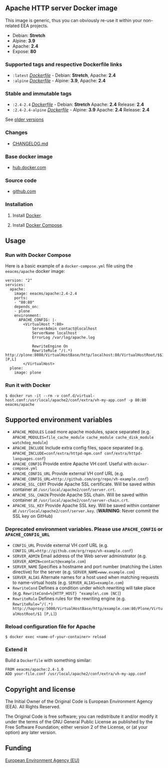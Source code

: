 ## Apache HTTP server Docker image

This image is generic, thus you can obviously re-use it within
your non-related EEA projects.

 - Debian: **Stretch**
 - Alpine: **3.9**
 - Apache: **2.4**
 - Expose: **80**

### Supported tags and respective Dockerfile links

  - `:latest` [*Dockerfile*](https://github.com/eea/eea.docker.apache/blob/master/debian/Dockerfile) - Debian: **Stretch**, Apache: **2.4**
  - `:alpine` [*Dockerfile*](https://github.com/eea/eea.docker.apache/blob/master/alpine/Dockerfile) - Alpine: **3.9**, Apache: **2.4**

### Stable and immutable tags
  - `:2.4-2.4` [*Dockerfile*](https://github.com/eea/eea.docker.apache/tree/2.4-2.4/debian/Dockerfile) -  Debian: **Stretch** Apache: **2.4** Release: **2.4**
  - `:2.4-2.4-alpine` [*Dockerfile*](https://github.com/eea/eea.docker.apache/tree/2.4-2.4-alpine/alpine/Dockerfile) - Alpine: **3.9** Apache: **2.4** Release: **2.4**

See [older versions](https://github.com/eea/eea.docker.apache/releases)

### Changes

 - [CHANGELOG.md](https://github.com/eea/eea.docker.apache/blob/master/CHANGELOG.md)


### Base docker image

 - [hub.docker.com](https://hub.docker.com/r/eeacms/apache)


### Source code

  - [github.com](http://github.com/eea/eea.docker.apache)


### Installation

1. Install [Docker](https://www.docker.com/).

2. Install [Docker Compose](https://docs.docker.com/compose/).


## Usage

### Run with Docker Compose

Here is a basic example of a `docker-compose.yml` file using the `eeacms/apache` docker image:

    version: "2"
    services:
      apache:
        image: eeacms/apache:2.4-2.4
        ports:
        - "80:80"
        depends_on:
        - plone
        environment:
          APACHE_CONFIG: |-
            <VirtualHost *:80>
                ServerAdmin contact@localhost
                ServerName localhost
                ErrorLog /var/log/apache.log

                RewriteEngine On
                RewriteRule ^/(.*) http://plone:8080/VirtualHostBase/http/localhost:80/VirtualHostRoot/$$1 [P,L]
            </VirtualHost>
      plone:
        image: plone


### Run it with Docker

    $ docker run -it --rm -v conf.d/virtual-host.conf:/usr/local/apache2/conf/extra/vh-my-app.conf -p 80:80 eeacms/apache


## Supported environment variables

* `APACHE_MODULES` Load more apache modules, space separated (e.g. `APACHE_MODULES=file_cache_module cache_module cache_disk_module watchdog_module`)
* `APACHE_INCLUDE` Include extra config files, space separated (e.g. `APACHE_INCLUDE=conf/extra/httpd-mpm.conf conf/extra/httpd-languages.conf`)
* `APACHE_CONFIG` Provide entire Apache VH conf. Useful with `docker-compose.yml`
* `APACHE_CONFIG_URL` Provide external VH conf URL (e.g. `APACHE_CONFIG_URL=http://github.com/org/repo/vh-example.conf`)
* `APACHE_SSL_CERT` Provide Apache SSL certificate. Will be saved within container at `/usr/local/apache2/conf/server.crt`.
* `APACHE_SSL_CHAIN` Provide Apache SSL chain. Will be saved within container at `/usr/local/apache2/conf/server-chain.crt`.
* `APACHE_SSL_KEY` Provide Apache SSL key. Will be saved within container at `/usr/local/apache2/conf/server.key`. (**WARNING**: Never commit the SSL key on GitHub)

### Deprecated environment variables. Please use `APACHE_CONFIG` or `APACHE_CONFIG_URL`

* `CONFIG_URL` Provide external VH conf URL (e.g. `CONFIG_URL=http://github.com/org/repo/vh-example.conf`)
* `SERVER_ADMIN` Email address of the Web server administrator (e.g. `SERVER_ADMIN=contact@example.com`)
* `SERVER_NAME` Specifies a hostname and port number (matching the Listen directive) for the server (e.g. `SERVER_NAME=www.example.com`)
* `SERVER_ALIAS` Alternate names for a host used when matching requests to name-virtual hosts (e.g. `SERVER_ALIAS=example.com`)
* `RewriteCond` Defines a condition under which rewriting will take place (e.g. `RewriteCond=%{HTTP_HOST} ^example\.com [NC]`)
* `RewriteRule` Defines rules for the rewriting engine (e.g. `RewriteRule=^/(.*) http://haproxy:5000/VirtualHostBase/http/example.com:80/Plone/VirtualHostRoot/$1 [P,L]`)


### Reload configuration file for Apache

    $ docker exec <name-of-your-container> reload


### Extend it

Build a `Dockerfile` with something similar:

    FROM eeacms/apache:2.4-1.0
    ADD your-file.conf /usr/local/apache2/conf/extra/vh-my-app.conf


## Copyright and license

The Initial Owner of the Original Code is European Environment Agency (EEA).
All Rights Reserved.

The Original Code is free software;
you can redistribute it and/or modify it under the terms of the GNU
General Public License as published by the Free Software Foundation;
either version 2 of the License, or (at your option) any later
version.


## Funding

[European Environment Agency (EU)](http://eea.europa.eu)
